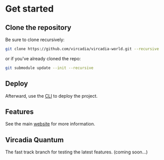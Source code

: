 # Get started

## Clone the repository

Be sure to clone recursively:

```sh
git clone https://github.com/vircadia/vircadia-world.git --recursive
```
or if you've already cloned the repo:
```sh
git submodule update --init --recursive
```

## Deploy

Afterward, use the [CLI](./cli/README.mdx) to deploy the project.

## Features

See the main [website](https://vircadia.com) for more information.

## Vircadia Quantum

The fast track branch for testing the latest features. (coming soon...)

<!-- TODO: We should remove all the SDK submods, and mount the ENTIRE repo to docker but only use the workingdirs, so that we only have one version of files needed. -->